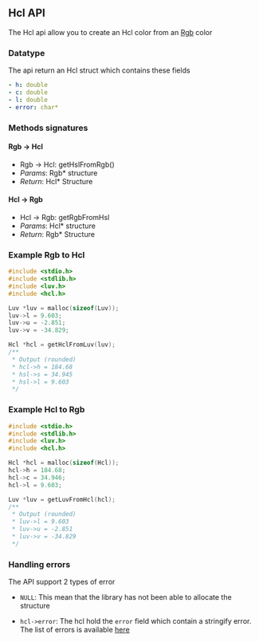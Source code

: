 ## Hcl API

The Hcl api allow you to create an Hcl color from an [Rgb](rgb.md) color

### Datatype

The api return an Hcl struct which contains these fields

```yaml
- h: double
- c: double
- l: double
- error: char*
```

### Methods signatures

#### Rgb -> Hcl

- Rgb -> Hcl: getHslFromRgb()
- *Params*: Rgb* structure
- *Return*: Hcl* Structure

#### Hcl -> Rgb

- Hcl -> Rgb: getRgbFromHsl
- *Params*: Hcl* structure
- *Return*: Rgb* Structure

### Example Rgb to Hcl

```c
#include <stdio.h>
#include <stdlib.h>
#include <luv.h>
#include <hcl.h>

Luv *luv = malloc(sizeof(Luv));
luv->l = 9.603;
luv->u = -2.851;
luv->v = -34.829;

Hcl *hcl = getHclFromLuv(luv);
/**
 * Output (rounded)
 * hcl->h = 184.68
 * hsl->s = 34.945
 * hsl->l = 9.603
 */
```

### Example Hcl to Rgb

```c
#include <stdio.h>
#include <stdlib.h>
#include <luv.h>
#include <hcl.h>

Hcl *hcl = malloc(sizeof(Hcl));
hcl->h = 184.68;
hcl->c = 34.946;
hcl->l = 9.603;

Luv *luv = getLuvFromHcl(hcl);
/**
 * Output (rounded)
 * luv->l = 9.603
 * luv->u = -2.851
 * luv->v = -34.829
 */
```

### Handling errors

The API support 2 types of error

- ```NULL```: This mean that the library has not been able to allocate the structure

- ```hcl->error```: The hcl hold the ```error``` field which contain a stringify error. The list of errors is available [here](../errors.md)
